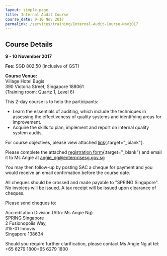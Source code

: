 ```yaml
---
layout: simple-page
title: Internal Audit Course
course_date: 9-10 Nov 2017
permalink: /services/training/Internal-Audit-Course-Nov2017
---
```


## Course Details
**9 - 10 November 2017**

**Fee:** SGD 802.50 (inclusive of GST) 
 
**Course Venue:**  
Village Hotel Bugis  
390 Victoria Street, Singapore 188061  
(Training room: Quartz 1, Level 6)
 
This 2-day course is to help the participants:
* Learn the essentials of auditing, which include the techniques in assessing the effectiveness of quality systems and identifying areas for improvement.
* Acquire the skills to plan, implement and report on internal quality system audits.
 
For course objectives, please view attached [link](/files/training/Internal-Audit-Course.pdf){:target="_blank"}.
 
Please complete the attached [registration form](/files/registration-forms/Registration-form-(LM-and-IA-Nov-2017).docx){:target="_blank"} and email it to Ms Angie at <angie_ng@enterprisesg.gov.sg>

You may then follow-up by posting SAC a cheque for payment and you would receive an email confirmation before the course date.   
 
All cheques should be crossed and made payable to "SPRING Singapore". No invoices will be issued. A tax receipt will be issued upon clearance of cheques. 
 
Please send cheques to: 

Accreditation Division (Attn: Ms Angie Ng)  
SPRING Singapore  
2 Fusionopolis Way,  
#15-01 Innovis  
Singapore 138634
 
Should you require further clarification, please contact Ms Angie Ng at tel: +65 6279 1800+65 6279 1800
